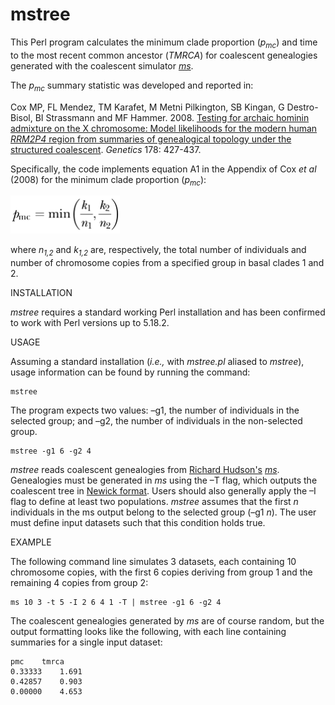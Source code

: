 # mstree

This Perl program calculates the minimum clade proportion (*p<sub>mc</sub>*) and time to the most recent common ancestor (*TMRCA*) for coalescent genealogies generated with the coalescent simulator [*ms*](http://home.uchicago.edu/%7Erhudson1/source/mksamples.html).

The *p<sub>mc</sub>* summary statistic was developed and reported in:

Cox MP, FL Mendez, TM Karafet, M Metni Pilkington, SB Kingan, G Destro-Bisol, BI Strassmann and MF Hammer. 2008. [Testing for archaic hominin admixture on the X chromosome: Model likelihoods for the modern human *RRM2P4* region from summaries of genealogical topology under the structured coalescent](https://doi.org/10.1534/genetics.107.080432). *Genetics* 178: 427-437.

Specifically, the code implements equation A1 in the Appendix of Cox *et al* (2008) for the minimum clade proportion (*p<sub>mc</sub>*):

<img src="Cox_EquationA1.jpg" width="175"/>

where *n<sub>1,2</sub>* and *k<sub>1,2</sub>* are, respectively, the total number of individuals and number of chromosome copies from a specified group in basal clades 1 and 2.

INSTALLATION

*mstree* requires a standard working Perl installation and has been confirmed to work with Perl versions up to 5.18.2.

USAGE

Assuming a standard installation (*i.e.,* with *mstree.pl* aliased to *mstree*), usage information can be found by running the command:

```
mstree
```

The program expects two values: –g1, the number of individuals in the selected group; and –g2, the number of individuals in the non-selected group.

```
mstree -g1 6 -g2 4
```


*mstree* reads coalescent genealogies from [Richard Hudson's](http://home.uchicago.edu/~rhudson1/) [*ms*](http://home.uchicago.edu/%7Erhudson1/source/mksamples.html).  Genealogies must be generated in *ms* using the –T flag, which outputs the coalescent tree in [Newick format](https://en.wikipedia.org/wiki/Newick_format).  Users should also generally apply the –I flag to define at least two populations.  *mstree* assumes that the first *n* individuals in the ms output belong to the selected group (–g1 *n*).  The user must define input datasets such that this condition holds true.

EXAMPLE

The following command line simulates 3 datasets, each containing 10 chromosome copies, with the first 6 copies deriving from group 1 and the remaining 4 copies from group 2:

```
ms 10 3 -t 5 -I 2 6 4 1 -T | mstree -g1 6 -g2 4
```

The coalescent genealogies generated by *ms* are of course random, but the output formatting looks like the following, with each line containing summaries for a single input dataset:

```
pmc    tmrca
0.33333    1.691
0.42857    0.903
0.00000    4.653
```
